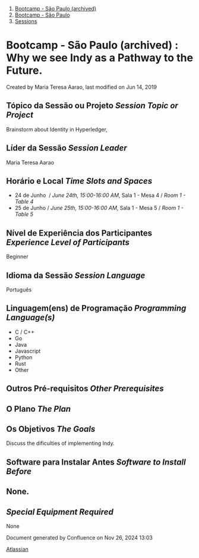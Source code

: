 1. [Bootcamp - São Paulo (archived)](index.html)
2. [Bootcamp - São Paulo](18874376.html)
3. [Sessions](Sessions_18874398.html)

# Bootcamp - São Paulo (archived) : Why we see Indy as a Pathway to the Future.

Created by Maria Teresa Aarao, last modified on Jun 14, 2019

## Tópico da Sessão ou Projeto *Session Topic or Project*

Brainstorm about Identity in Hyperledger,

## Líder da Sessão *Session Leader*

Maria Teresa Aarao

## Horário e Local *Time Slots and Spaces*

- 24 de Junho  / *June 24th, 15:00-16:00 AM*, Sala 1 - Mesa 4 / *Room 1 - Table 4*
- 25 de Junho / *June 25th, 15:00-16:00 AM*, Sala 1 - Mesa 5 / *Room 1 - Table 5*

## Nível de Experiência dos Participantes *Experience Level of Participants*

Beginner

## Idioma da Sessão *Session Language*

Português

## Linguagem(ens) de Programação *Programming Language(s)*

- C / C++
- Go
- Java
- Javascript
- Python
- Rust
- Other

## Outros Pré-requisitos *Other Prerequisites*

## O Plano *The Plan*

## Os Objetivos *The Goals*

Discuss the dificulties of implementing Indy. 

## Software para Instalar Antes *Software to Install Before*

## None.

## *Special Equipment Required*

None

Document generated by Confluence on Nov 26, 2024 13:03

[Atlassian](http://www.atlassian.com/)
